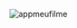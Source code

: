 
![appmeufilme](https://user-images.githubusercontent.com/24235045/87864258-710b2d00-c93c-11ea-864f-c998234a92ee.gif)
